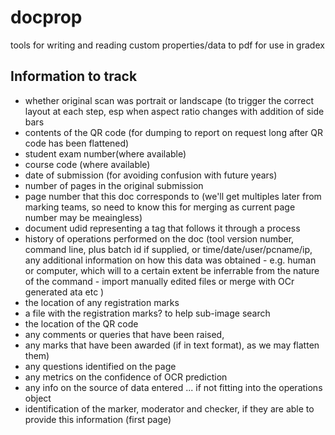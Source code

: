 # docprop
tools for writing and reading custom properties/data to pdf for use in gradex

## Information to track

- whether original scan was portrait or landscape (to trigger the correct layout at each step, esp when aspect ratio changes with addition of side bars
- contents of the QR code (for dumping to report on request long after QR code has been flattened)
- student exam number(where available)
- course code (where available)
- date of submission (for avoiding confusion with future years)
- number of pages in the original submission
- page number that this doc corresponds to (we'll get multiples later from marking teams, so need to know this for merging as current page number may be meaingless)
- document udid representing a tag that follows it through a process
- history of operations performed on the doc (tool version number, command line, plus batch id if supplied, or time/date/user/pcname/ip, any additional information on how this data was obtained - e.g. human or computer, which will to a certain extent be inferrable from the nature of the command - import manually edited files or merge with OCr generated ata etc )
- the location of any registration marks
- a file with the registration marks? to help sub-image search
- the location of the QR code
- any comments or queries that have been raised, 
- any marks that have been awarded (if in text format), as we may flatten them)
- any questions identified on the page
- any metrics on the confidence of OCR prediction
- any info on the source of data entered ... if not fitting into the operations object
- identification of the marker, moderator and checker, if they are able to provide this information (first page)
